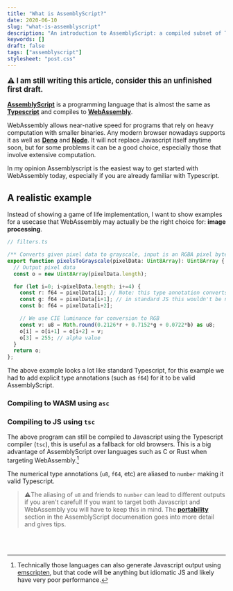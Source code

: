 ```yaml
---
title: "What is AssemblyScript?"
date: 2020-06-10
slug: "what-is-assemblyscript"
description: "An introduction to AssemblyScript: a compiled subset of Typescript that targets WebAssembly."
keywords: []
draft: false
tags: ["assemblyscript"]
stylesheet: "post.css"
---
```


<p style="font-size: 1.2em; font-weight: bold">⚠️ I am still writing this article, consider this an unfinished first draft.</p>

[**AssemblyScript**](https://www.assemblyscript.org/) is a programming language that is almost the same as [**Typescript**](https://www.typescriptlang.org/) and compiles to [**WebAssembly**](https://webassembly.org/). 

WebAssembly allows near-native speed for programs that rely on heavy computation with smaller binaries. Any modern browser nowadays supports it as well as [**Deno**](https://deno.land/) and [**Node**](https://nodejs.org/en/). It will not replace Javascript itself anytime soon, but for some problems it can be a good choice, especially those that involve extensive computation.

In my opinion Assemblyscript is the easiest way to get started with WebAssembly today, especially if you are already familiar with Typescript.

## A realistic example

Instead of showing a game of life implementation, I want to show examples for a usecase that WebAssembly may actually be the right choice for: **image processing**.

```typescript
// filters.ts

/** Converts given pixel data to grayscale, input is an RGBA pixel byte array. */
export function pixelsToGrayscale(pixelData: Uint8Array): Uint8Array {
  // Output pixel data
  const o = new Uint8Array(pixelData.length);

  for (let i=0; i<pixelData.length; i+=4) {
    const r: f64 = pixelData[i]; // Note: this type annotation converts the byte value to a float64
    const g: f64 = pixelData[i+1]; // in standard JS this wouldn't be necessary.
    const b: f64 = pixelData[i+2];

    // We use CIE luminance for conversion to RGB
    const v: u8 = Math.round(0.2126*r + 0.7152*g + 0.0722*b) as u8;
    o[i] = o[i+1] = o[i+2] = v;
    o[3] = 255; // alpha value
  }
  return o;
};
```
The above example looks a lot like standard Typescript, for this example we had to add explicit type annotations (such as `f64`) for it to be valid AssemblyScript.

### Compiling to WASM using `asc`




### Compiling to JS using `tsc`

The above program can still be compiled to Javascript using the Typescript compiler (`tsc`), this is useful as a fallback for old browsers. This is a big advantage of AssemblyScript over languages such as C or Rust when targeting WebAssembly.[^1]

The numerical type annotations (`u8`, `f64`, etc) are aliased to `number` making it valid Typescript.

>⚠️The aliasing of `u8` and friends to `number` can lead to different outputs if you aren't careful! If you want to target both Javascript and WebAssembly you will have to keep this in mind. The [**portability**](https://www.assemblyscript.org/portability.html) section in the AssemblyScript documenation goes into more detail and gives tips.


<br>
<br>

[^1]: Technically those languages can also generate Javascript output using [emscripten](https://emscripten.org/), but that code will be anything but idiomatic JS and likely have very poor performance.
